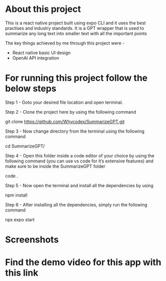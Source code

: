 # About this project

This is a react native project built using expo CLI and it uses the best practises and industry standards. It is a GPT wrapper that is used to summarize any long text into smaller text with all the important points

The key things achieved by me through this project were -

- React native basic UI design
- OpenAI API integration



# For running this project follow the below steps

Step 1 - Goto your desired file location and open terminal.



Step 2 - Clone the project here by using the following command

git clone https://github.com/Whycodex/SummarizeGPT.git



Step 3 - Now change directory from the terminal using the following command

cd SummarizeGPT/



Step 4 - Open this folder inside a code editor of your choice by using the following command (you can use vs code for it’s extensive features) and make sure to be inside the SummarizeGPT folder

code .



Step 5 - Now open the terminal and install all the dependencies by using

npm install



Step 6 - After installing all the dependencies, simply run the following command

npx expo start


# Screenshots




# Find the demo video for this app with this link

